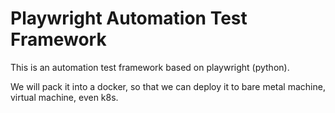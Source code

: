 # Playwright Automation Test Framework

This is an automation test framework based on playwright (python).

We will pack it into a docker, so that we can deploy it to bare metal machine, virtual machine, even k8s.
